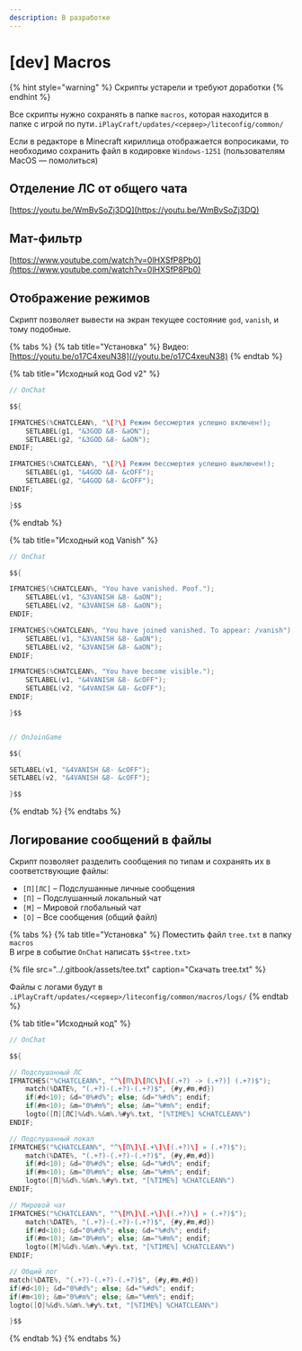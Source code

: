 ```yaml
---
description: В разработке
---
```


# \[dev\] Macros

{% hint style="warning" %}
Скрипты устарели и требуют доработки
{% endhint %}

Все скрипты нужно сохранять в папке `macros`, которая находится в папке с игрой по пути`.iPlayCraft/updates/<сервер>/liteconfig/common/`

Если в редакторе в Minecraft кириллица отображается вопросиками, то необходимо сохранить файл в кодировке `Windows-1251` \(пользователям MacOS — помолиться\)

## Отделение ЛС от общего чата

[https://youtu.be/WmBvSoZj3DQ](https://youtu.be/WmBvSoZj3DQ)

## Мат-фильтр



[https://www.youtube.com/watch?v=0lHXSfP8Pb0](https://www.youtube.com/watch?v=0lHXSfP8Pb0)

## Отображение режимов

Скрипт позволяет вывести на экран текущее состояние `god`, `vanish`, и тому подобные.

{% tabs %}
{% tab title="Установка" %}
Видео: [https://youtu.be/o17C4xeuN38](//youtu.be/o17C4xeuN38)
{% endtab %}

{% tab title="Исходный код God v2" %}
```c
// OnChat

$${

IFMATCHES(%CHATCLEAN%, "\[?\] Режим бессмертия успешно включен!);
	SETLABEL(g1, "&3GOD &8- &aON");
	SETLABEL(g2, "&3GOD &8- &aON");
ENDIF;

IFMATCHES(%CHATCLEAN%, "\[?\] Режим бессмертия успешно выключен!);
	SETLABEL(g1, "&4GOD &8- &cOFF");
	SETLABEL(g2, "&4GOD &8- &cOFF");
ENDIF;

}$$
```
{% endtab %}

{% tab title="Исходный код Vanish" %}
```c
// OnChat

$${

IFMATCHES(%CHATCLEAN%, "You have vanished. Poof.");
	SETLABEL(v1, "&3VANISH &8- &aON");
	SETLABEL(v2, "&3VANISH &8- &aON");
ENDIF;

IFMATCHES(%CHATCLEAN%, "You have joined vanished. To appear: /vanish");
	SETLABEL(v1, "&3VANISH &8- &aON");
	SETLABEL(v2, "&3VANISH &8- &aON");
ENDIF;

IFMATCHES(%CHATCLEAN%, "You have become visible.");
	SETLABEL(v1, "&4VANISH &8- &cOFF");
	SETLABEL(v2, "&4VANISH &8- &cOFF");
ENDIF;

}$$


// OnJoinGame

$${

SETLABEL(v1, "&4VANISH &8- &cOFF");
SETLABEL(v2, "&4VANISH &8- &cOFF");

}$$
```
{% endtab %}
{% endtabs %}

## Логирование сообщений в файлы

Скрипт позволяет разделить сообщения по типам и сохранять их в соответствующие файлы:

* `[П][ЛС]` – Подслушанные личные сообщения
* `[П]` – Подслушанный локальный чат
* `[М]` – Мировой глобальный чат
* `[О]` – Все сообщения \(общий файл\)

{% tabs %}
{% tab title="Установка" %}
Поместить файл `tree.txt` в папку `macros`  
В игре в событие `OnChat` написать `$$<tree.txt>`

{% file src="../.gitbook/assets/tee.txt" caption="Скачать tree.txt" %}

Файлы с логами будут в `.iPlayCraft/updates/<сервер>/liteconfig/common/macros/logs/`
{% endtab %}

{% tab title="Исходный код" %}
```c
// OnChat

$${

// Подслушанный ЛС
IFMATCHES("%CHATCLEAN%", "^\[П\]\[ЛС\]\[(.+?) -> (.+?)] (.+?)$");
    match(%DATE%, "(.+?)-(.+?)-(.+?)$", {#y,#m,#d})
    if(#d<10); &d="0%#d%"; else; &d="%#d%"; endif;
    if(#m<10); &m="0%#m%"; else; &m="%#m%"; endif;
    logto([П][ЛС]%&d%.%&m%.%#y%.txt, "[%TIME%] %CHATCLEAN%")
ENDIF;

// Подслушанный локал
IFMATCHES("%CHATCLEAN%", "^\[П\]\[.+\]\[(.+?)\] » (.+?)$");
    match(%DATE%, "(.+?)-(.+?)-(.+?)$", {#y,#m,#d})
    if(#d<10); &d="0%#d%"; else; &d="%#d%"; endif;
    if(#m<10); &m="0%#m%"; else; &m="%#m%"; endif;
    logto([П]%&d%.%&m%.%#y%.txt, "[%TIME%] %CHATCLEAN%")
ENDIF;

// Мировой чат
IFMATCHES("%CHATCLEAN%", "^\[М\]\[.+\]\[(.+?)\] » (.+?)$");
    match(%DATE%, "(.+?)-(.+?)-(.+?)$", {#y,#m,#d})
    if(#d<10); &d="0%#d%"; else; &d="%#d%"; endif;
    if(#m<10); &m="0%#m%"; else; &m="%#m%"; endif;
    logto([M]%&d%.%&m%.%#y%.txt, "[%TIME%] %CHATCLEAN%")
ENDIF;

// Общий лог
match(%DATE%, "(.+?)-(.+?)-(.+?)$", {#y,#m,#d})
if(#d<10); &d="0%#d%"; else; &d="%#d%"; endif;
if(#m<10); &m="0%#m%"; else; &m="%#m%"; endif;
logto([O]%&d%.%&m%.%#y%.txt, "[%TIME%] %CHATCLEAN%")

}$$
```
{% endtab %}
{% endtabs %}



